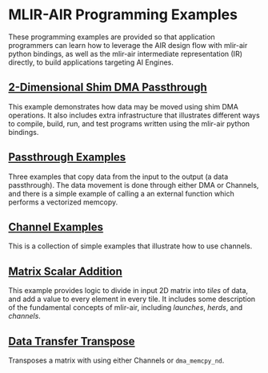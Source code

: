 # MLIR-AIR Programming Examples

These programming examples are provided so that application programmers can learn how to leverage the AIR design flow with mlir-air python bindings, as well as the mlir-air intermediate representation (IR) directly, to build applications targeting AI Engines.

## [2-Dimensional Shim DMA Passthrough](shim_dma_2d)

This example demonstrates how data may be moved using shim DMA operations. It also includes extra infrastructure that illustrates different ways to compile, build, run, and test programs written using the mlir-air python bindings.

## [Passthrough Examples](passthrough)

Three examples that copy data from the input to the output (a data passthrough). The data movement is done through either DMA or Channels, and there is a simple example of calling a an external function which performs a vectorized memcopy.

## [Channel Examples](channel_examples)

This is a collection of simple examples that illustrate how to use channels.

## [Matrix Scalar Addition](matrix_scalar_add)

This example provides logic to divide in input 2D matrix into *tiles* of data, and add a value to every element in every tile. It includes some description of the fundamental concepts of mlir-air, including *launches*, *herds*, and *channels*.

## [Data Transfer Transpose](data_transfer_transpose)

Transposes a matrix with using either Channels or `dma_memcpy_nd`.
